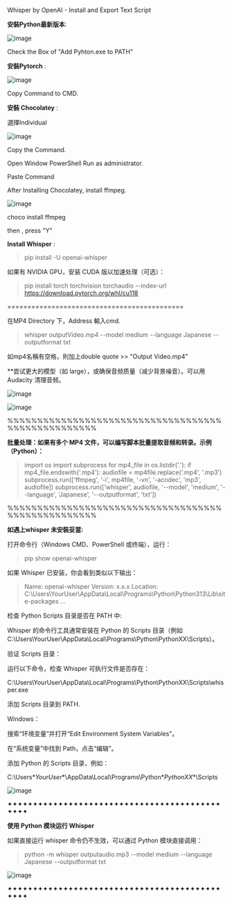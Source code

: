 Whisper by OpenAI - Install and Export Text Script


**安裝Python最新版本**:

 
![image](https://github.com/user-attachments/assets/8a99b1a0-530c-49f7-82cd-34f03dc44b88)



Check the Box of "Add Pyhton.exe to PATH"

**安裝Pytorch** :

 
![image](https://github.com/user-attachments/assets/0661bf6d-8fea-464b-8785-7cbffa9f4e84)



Copy Command to CMD.

**安裝 Chocolatey** :


選擇Individual

![image](https://github.com/user-attachments/assets/bb6326b3-723a-4731-8a1a-d2df0e05b92d)


Copy the Command.

Open Window PowerShell Run as administrator.

Paste Command

After Installing Chocolatey, install ffmpeg.


![image](https://github.com/user-attachments/assets/54939ab3-156e-4970-8efb-c006948c6a3b)



choco install ffmpeg

then , press "Y"

**Install Whisper** :

>pip install -U openai-whisper

如果有 NVIDIA GPU，安装 CUDA 版以加速处理（可选）：

>pip install torch torchvision torchaudio --index-url https://download.pytorch.org/whl/cu118



============================================



在MP4 Directory 下，Address 輸入cmd.

>whisper outputVideo.mp4 --model medium --language Japanese --outputformat txt



如mp4名稱有空格，則加上double quote >> "Output Video.mp4"

**尝试更大的模型（如 large），或确保音频质量（减少背景噪音）。可以用 Audacity 清理音频。


![image](https://github.com/user-attachments/assets/45cfc611-d3d2-49c7-bb1c-74731e2e62f9)



![image](https://github.com/user-attachments/assets/d52099bd-e2ff-4637-9a31-5ea88bc4e899)




%%%%%%%%%%%%%%%%%%%%%%%%%%%%%%%%%%%%%%%%%%%%%%%%%%%

**批量处理：如果有多个 MP4 文件，可以编写脚本批量提取音频和转录。示例（Python）：**

>import os
>import subprocess
>for mp4_file in os.listdir('.'):
>if mp4_file.endswith('.mp4'):
>audiofile = mp4file.replace('.mp4', '.mp3')
>subprocess.run(['ffmpeg', '-i', mp4file, '-vn', '-acodec', 'mp3', audiofile])
>subprocess.run(['whisper', audiofile, '--model', 'medium', '--language', 'Japanese', '--outputformat', 'txt'])

%%%%%%%%%%%%%%%%%%%%%%%%%%%%%%%%%%%%%%%%%%%%%%%%%%%

**如遇上whisper 未安裝妥當:**

打开命令行（Windows CMD、PowerShell 或终端），运行：

>pip show openai-whisper


如果 Whisper 已安装，你会看到类似以下输出：


>Name: openai-whisper
Version: x.x.x
Location: C:\Users\YourUser\AppData\Local\Programs\Python\Python313\Lib\site-packages
...



检查 Python Scripts 目录是否在 PATH 中:

Whisper 的命令行工具通常安装在 Python 的 Scripts 目录（例如 C:\Users\YourUser\AppData\Local\Programs\Python\PythonXX\Scripts）。


验证 Scripts 目录： 

运行以下命令，检查 Whisper 可执行文件是否存在：

C:\Users\YourUser\AppData\Local\Programs\Python\PythonXX\Scripts\whisper.exe


添加 Scripts 目录到 PATH.


Windows： 

搜索“环境变量”并打开“Edit Environment System Variables"。

在“系统变量”中找到 Path，点击“编辑”。

添加 Python 的 Scripts 目录，例如：

C:\Users\**YourUser**\AppData\Local\Programs\Python\**PythonXX**\Scripts

![image](https://github.com/user-attachments/assets/bbd65efe-1131-408b-bcf7-d6b7f733b986)




✦✦✦✦✦✦✦✦✦✦✦✦✦✦✦✦✦✦✦✦✦✦✦✦✦✦✦✦✦✦✦✦✦✦✦✦✦✦✦✦✦✦✦✦✦✦

**使用 Python 模块运行 Whisper**

如果直接运行 whisper 命令仍不生效，可以通过 Python 模块直接调用：

>python -m whisper outputaudio.mp3 --model medium --language Japanese --outputformat txt


![image](https://github.com/user-attachments/assets/ca502d71-b55e-4d74-9d65-10aa0449fdab)





✦✦✦✦✦✦✦✦✦✦✦✦✦✦✦✦✦✦✦✦✦✦✦✦✦✦✦✦✦✦✦✦✦✦✦✦✦✦✦✦✦✦✦✦✦✦
